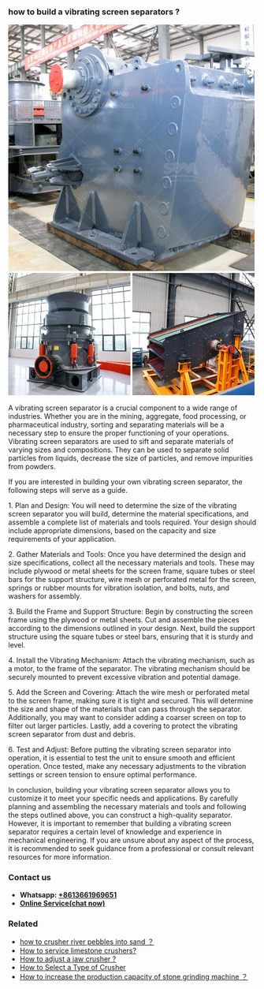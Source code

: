 <h3>how to build a vibrating screen separators ?</h3><img src='1701746090.jpg' alt=''><p>A vibrating screen separator is a crucial component to a wide range of industries. Whether you are in the mining, aggregate, food processing, or pharmaceutical industry, sorting and separating materials will be a necessary step to ensure the proper functioning of your operations. Vibrating screen separators are used to sift and separate materials of varying sizes and compositions. They can be used to separate solid particles from liquids, decrease the size of particles, and remove impurities from powders.</p><p>If you are interested in building your own vibrating screen separator, the following steps will serve as a guide.</p><p>1. Plan and Design: You will need to determine the size of the vibrating screen separator you will build, determine the material specifications, and assemble a complete list of materials and tools required. Your design should include appropriate dimensions, based on the capacity and size requirements of your application.</p><p>2. Gather Materials and Tools: Once you have determined the design and size specifications, collect all the necessary materials and tools. These may include plywood or metal sheets for the screen frame, square tubes or steel bars for the support structure, wire mesh or perforated metal for the screen, springs or rubber mounts for vibration isolation, and bolts, nuts, and washers for assembly.</p><p>3. Build the Frame and Support Structure: Begin by constructing the screen frame using the plywood or metal sheets. Cut and assemble the pieces according to the dimensions outlined in your design. Next, build the support structure using the square tubes or steel bars, ensuring that it is sturdy and level.</p><p>4. Install the Vibrating Mechanism: Attach the vibrating mechanism, such as a motor, to the frame of the separator. The vibrating mechanism should be securely mounted to prevent excessive vibration and potential damage.</p><p>5. Add the Screen and Covering: Attach the wire mesh or perforated metal to the screen frame, making sure it is tight and secured. This will determine the size and shape of the materials that can pass through the separator. Additionally, you may want to consider adding a coarser screen on top to filter out larger particles. Lastly, add a covering to protect the vibrating screen separator from dust and debris.</p><p>6. Test and Adjust: Before putting the vibrating screen separator into operation, it is essential to test the unit to ensure smooth and efficient operation. Once tested, make any necessary adjustments to the vibration settings or screen tension to ensure optimal performance.</p><p>In conclusion, building your vibrating screen separator allows you to customize it to meet your specific needs and applications. By carefully planning and assembling the necessary materials and tools and following the steps outlined above, you can construct a high-quality separator. However, it is important to remember that building a vibrating screen separator requires a certain level of knowledge and experience in mechanical engineering. If you are unsure about any aspect of the process, it is recommended to seek guidance from a professional or consult relevant resources for more information.</p><h3>Contact us</h3><ul><li><strong>Whatsapp:&nbsp;<a href="https://wa.me/8613661969651">+8613661969651</a></strong></li><li><a href="https://swt.shibang-china.com/?git&amp;zhl&amp;how to build a vibrating screen separators "><strong>Online Service(chat now)</strong></a></li></ul><h3>Related</h3><ul><li><a href='how to crusher river pebbles into sand ？.md'>how to crusher river pebbles into sand ？</a></li><li><a href='How to service limestone crushers.md'>How to service limestone crushers?</a></li><li><a href='How to adjust a jaw crusher .md'>How to adjust a jaw crusher ?</a></li><li><a href='How to Select a Type of Crusher.md'>How to Select a Type of Crusher</a></li><li><a href='How to increase the production capacity of stone grinding machine ？.md'>How to increase the production capacity of stone grinding machine ？</a></li></ul>